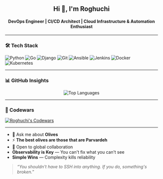 <h2 align="center">Hi 👋, I'm Roghuchi</h2>
<h4 align="center">DevOps Engineer | CI/CD Architect | Cloud Infrastructure & Automation Enthusiast</h4>

---

### 🛠️ Tech Stack

<div>
  <img src="https://img.shields.io/badge/python-3670A0?style=for-the-badge&logo=python&logoColor=ffdd54" alt="Python">
  <img src="https://img.shields.io/badge/go-%2300ADD8.svg?style=for-the-badge&logo=go&logoColor=white" alt="Go">
  <img src="https://img.shields.io/badge/django-%23092E20.svg?style=for-the-badge&logo=django&logoColor=white" alt="Django">
  <img src="https://img.shields.io/badge/git-%23F05032.svg?style=for-the-badge&logo=git&logoColor=white" alt="Git">
  <img src="https://img.shields.io/badge/ansible-%23EE0000.svg?style=for-the-badge&logo=ansible&logoColor=white" alt="Ansible">
  <img src="https://img.shields.io/badge/jenkins-%232C5263.svg?style=for-the-badge&logo=jenkins&logoColor=white" alt="Jenkins">
  <img src="https://img.shields.io/badge/docker-%230db7ed.svg?style=for-the-badge&logo=docker&logoColor=white" alt="Docker">
  <img src="https://img.shields.io/badge/kubernetes-%23326ce5.svg?style=for-the-badge&logo=kubernetes&logoColor=white" alt="Kubernetes">
</div>

---

### 📊 GitHub Insights
<p align="center">
  <img src="https://github-readme-stats.vercel.app/api/top-langs/?username=roghuchi&layout=compact&theme=vision-friendly-dark" alt="Top Languages"/>
</p>

---

### 🧠 Codewars

[![Roghuchi's Codewars](https://www.codewars.com/users/roghuchi/badges/large)](https://www.codewars.com/users/roghuchi)

---

- 💬 Ask me about **Olives**  
- ⚡ **The best olives are those that are Parvardeh**
- 📍 Open to global collaboration  
- **Observability is Key** — You can't fix what you can't see
- **Simple Wins** — Complexity kills reliability

> _“You shouldn't have to SSH into anything. If you do, something's broken.”_


